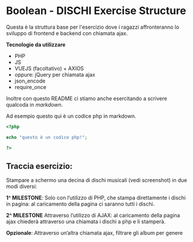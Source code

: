 # Boolean - DISCHI Exercise Structure

Questa è la struttura base per l'esercizio dove i ragazzi affronteranno lo sviluppo di frontend e backend con chiamata ajax.

**Tecnologie da utilizzare**

- PHP
- JS
- VUEJS (facoltativo) + AXIOS
- oppure: jQuery per chiamata ajax  
- json_encode
- require_once


Inoltre con questo README ci stiamo anche esercitando a scrivere qualcoda in _markdown_.

Ad esempio questo qui è un codice php in markdown.

```php  
<?php

echo "questo è un codice php!";

?>
```


## Traccia esercizio:

Stampare a schermo una decina di dischi musicali (vedi screenshot) in due modi diversi:

**1^ MILESTONE**: Solo con l’utilizzo di PHP, che stampa direttamente i dischi in pagina: al caricamento della pagina ci saranno tutti i dischi.

**2^ MILESTONE** Attraverso l’utilizzo di AJAX: al caricamento della pagina ajax chiederà attraverso una chiamata i dischi a php e li stamperà.

**Opzionale**:
Attraverso un’altra chiamata ajax, filtrare gli album per genere
